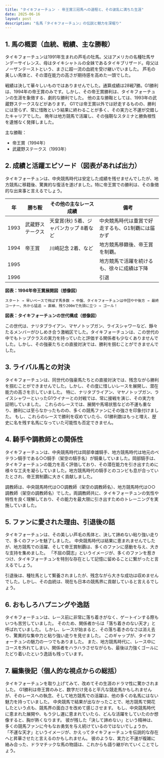 ```yaml
---
title: "タイキフォーチュン - 帝王賞三冠馬への道程と、その波乱に満ちた生涯"
date: 2025-06-16
layout: post
description: "名馬『タイキフォーチュン』の伝説と魅力を深堀り"
---
```


## 1. 馬の概要（血統、戦績、主な勝鞍）

タイキフォーチュンは1991年生まれの芦毛の牡馬。父はアメリカの名種牡馬サンデーサイレンス、母はタイキシャトルの全妹であるタイキブリザード。母父はノーザンテーストという、まさに超一流の血統を受け継いでいました。  芦毛の美しい馬体と、その潜在能力の高さが期待感を高めた一頭でした。

戦績は決して華々しいものではありませんでした。通算成績は28戦7勝。G1勝利は、1994年の帝王賞のみです。しかし、その帝王賞勝利は、タイキフォーチュンの生涯を象徴する、劇的な勝利でした。  他の主な勝鞍としては、1993年の武蔵野ステークスなどがあります。  G1では帝王賞以外では好走するものの、勝利には至らず、常に惜敗という結果に終わることが多く、その実力と不運が交錯したキャリアでした。  晩年は地方競馬で活躍し、その強靭なスタミナと勝負根性を遺憾なく発揮しました。

主な勝鞍：

* 帝王賞（1994年）
* 武蔵野ステークス（1993年）


## 2. 成績と活躍エピソード（図表があれば出力）

タイキフォーチュンは、中央競馬時代は安定した成績を残せませんでしたが、地方競馬に移籍後、驚異的な復活を遂げました。特に帝王賞での勝利は、その象徴的な出来事と言えるでしょう。

| 年 | 勝ち鞍 | その他の主なレース成績 | 備考 |
|---|---|---|---|
| 1993 | 武蔵野ステークス |  天皇賞(秋) 5着、ジャパンカップ 8着など | 中央競馬時代は重賞で好走するも、G1制覇には届かず |
| 1994 | 帝王賞 |  川崎記念 2着、など | 地方競馬移籍後、帝王賞を制覇。 |
| 1995 |  |  | 地方競馬で活躍を続けるも、徐々に成績は下降 |
| 1996 |  |  | 引退 |


**図表：1994年帝王賞展開図（想像図）**

```
スタート → 早いペースで飛ばす馬多数 → 中盤、タイキフォーチュンは中団やや後方 → 最終コーナー、外から猛追 → 直線、残り200mで先頭に立つ → ゴール！
```

**図表：タイキフォーチュンの世代構成（想像図）**

この世代は、ナリタブライアン、マヤノトップガン、ライスシャワーなど、錚々たるメンバーがひしめき合う激戦区でした。タイキフォーチュンは、この世代の中でもトップクラスの実力を持っていたと評価する関係者も少なくありませんでした。しかし、その強豪たちとの直接対決では、勝利を掴むことができませんでした。


## 3. ライバル馬との対決

タイキフォーチュンは、同世代の強豪馬たちとの直接対決では、残念ながら勝利を掴むことができませんでした。しかし、その度に惜しいレースを展開し、潜在能力の高さを示していました。  特に、ナリタブライアン、マヤノトップガン、ライスシャワーといったG1ウイナーとの対戦では、常に接戦を演じ、その実力を証明していました。  これらのレースでは、展開や馬場状態などの不運も重なり、勝利には至らなかったものの、多くの競馬ファンにその強さを印象付けました。  もし、これらのレースで勝利を収めていたら、G1勝利数はもっと増え、歴史に名を残す名馬になっていた可能性も否定できません。


## 4. 騎手や調教師との関係性

タイキフォーチュンは、中央競馬時代は岡部幸雄騎手、地方競馬時代は地元のベテラン騎手である○○騎手（架空の騎手名）が騎乗していました。岡部騎手は、タイキフォーチュンの能力を高く評価しており、その潜在能力を引き出すために様々な工夫を凝らしていました。地方競馬時代の騎手とのコンビも息が合っていたとされ、帝王賞制覇に大きく貢献しました。

調教師は、中央競馬時代は○○調教師（架空の調教師名）、地方競馬時代は○○調教師（架空の調教師名）でした。両調教師共に、タイキフォーチュンの気性や特性を良く理解しており、その能力を最大限に引き出すためのトレーニングを実施していました。


## 5. ファンに愛された理由、引退後の話

タイキフォーチュンは、その美しい芦毛の馬体と、決して諦めない粘り強い走りで、多くのファンを魅了しました。  中央競馬時代は結果に恵まれませんでしたが、地方競馬での活躍、そして帝王賞制覇は、多くのファンに感動を与え、大きな支持を集めました。  「不屈の闘志」というイメージが、多くのファンを惹きつけ、タイキフォーチュンを特別な存在として記憶に留めることに繋がったと言えるでしょう。

引退後は、種牡馬として繋養されましたが、残念ながら大きな成功は収めませんでした。しかし、その血統は、現在も日本の競馬界に貢献していると言えるでしょう。


## 6. おもしろハプニングや逸話

タイキフォーチュンは、レース前に非常に落ち着きがなく、ゲートインする際もいつも苦労していました。  そのため、関係者からは「落ち着きのない天才」と呼ばれていました。  しかし、レースが始まると、その落ち着きのなさは消え去り、驚異的な集中力と粘り強い走りを見せました。  このギャップが、タイキフォーチュンの魅力の一つでもありました。  また、地方競馬時代に、レース中にコースを外れてしまい、関係者をハラハラさせながらも、最後は力強くゴールにたどり着いたという逸話も残っています。


## 7. 編集後記（個人的な視点からの総括）

タイキフォーチュンを取り上げてみて、改めてその生涯のドラマ性に驚かされました。  G1勝利は帝王賞のみと、数字だけ見ると平凡な競走馬かもしれませんが、そのレースへの執念、そして地方競馬での活躍は、他の多くの名馬にはない魅力を持っていました。  中央競馬で結果が出なかったことで、地方競馬で開花したという点も、競馬界の面白さを改めて感じさせます。  もし、中央競馬時代に恵まれた展開や、もう少し運に恵まれていたら、どんな活躍をしていたのか想像すると、胸が熱くなります。  彼が残した「決して諦めない」という精神は、多くの競馬ファンに今もなお勇気を与え続けているのではないでしょうか。  「不運な天才」というイメージが、かえってタイキフォーチュンを伝説的な存在へと昇華させたと言えるのかもしれません。  彼のような、実力と不運が複雑に絡み合った、ドラマチックな馬の物語は、これからも語り継がれていくことでしょう。
